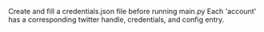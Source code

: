 Create and fill a credentials.json file before running main.py
Each 'account' has a corresponding twitter handle, credentials, and config entry. 
